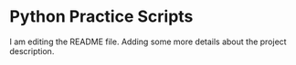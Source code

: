 # Python Practice Scripts

I am editing the README file. Adding some more details about the project description.
